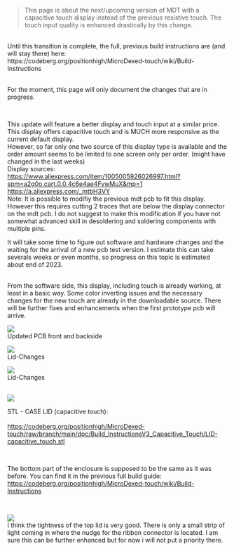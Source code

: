 >This page is about the next/upcoming version of MDT with a capacitive touch display instead of the previous resistive touch. The touch input quality is enhanced drastically by this change.
    
<p> 
<br>
  Until this transition is complete, the full, previous build instructions are (and will stay there) here:
<br>
https://codeberg.org/positionhigh/MicroDexed-touch/wiki/Build-Instructions

<p> 
<br>
For the moment, this page will only document the changes that are in progress.
<p> 
<br>

This update will feature a  better display and touch input at a similar price. This display offers capacitive touch and is MUCH more responsive as the current default display. 
<br>However, so far only one two source of this display type is available and the order amount seems to be limited to one screen only per order. (might have changed in the last weeks)
<br>
Display sources:
<br>
https://www.aliexpress.com/item/1005005926026997.html?spm=a2g0o.cart.0.0.4c6e4ae4FvwMuX&mp=1
<br>
https://a.aliexpress.com/_mtbH3VY
<br>
Note: It is possible to modifiy the previous mdt pcb to fit this display. However this requires cutting 2 traces that are below the display connector on the mdt pcb. I do not suggest to make this modification if you have not somewhat advanced skill in desoldering and soldering components with multiple pins.

It will take some time to figure out software and hardware changes and the waiting for the arrival of a new pcb test version. I estimate this can take severals weeks or even months, so progress on this topic is estimated about end of 2023. 

<br>From the software side, this display, including touch is already working, at least in a basic way. Some color inverting issues and the necessary changes for the new touch are already in the downloadable source. There will be further fixes and enhancements when the first prototype pcb will arrive. 

<img src="https://codeberg.org/positionhigh/MicroDexed-touch/raw/branch/main/doc/Build_InstructionsV3_Capacitive_Touch/MD_Capacitive_Touch_pcb_overview.png" >
<br>
Updated PCB front and backside
<p>

<img src="https://codeberg.org/positionhigh/MicroDexed-touch/raw/branch/main/doc/Build_InstructionsV3_Capacitive_Touch/lid_nudge.png" >
<br>
Lid-Changes
<p>

<img src="https://codeberg.org/positionhigh/MicroDexed-touch/raw/branch/main/doc/Build_InstructionsV3_Capacitive_Touch/screw_offset.png" >
<br>
Lid-Changes
<p>


<p><br>
<img src="https://codeberg.org/positionhigh/MicroDexed-touch/raw/branch/main/doc/Build_InstructionsV3_Capacitive_Touch/LID-capacitive_touch.png" >
<br>

STL - CASE LID (capacitive touch): 
<br>   
https://codeberg.org/positionhigh/MicroDexed-touch/raw/branch/main/doc/Build_InstructionsV3_Capacitive_Touch/LID-capacitive_touch.stl   
<p><br> 

The bottom part of the enclosure is supposed to be the same as it was before. You can find it in the previous full build guide:
<br>
https://codeberg.org/positionhigh/MicroDexed-touch/wiki/Build-Instructions
<p><br> 

<p>

<img src="https://codeberg.org/positionhigh/MicroDexed-touch/raw/branch/main/doc/Build_InstructionsV3_Capacitive_Touch/lightbleed.jpg" >
<br>
I think the tightness of the top lid is very good. There is only a small strip of light coming in where the nudge for the ribbon connector is located. I am sure this can be further enhanced but for now i will not put a priority there.
<p>

